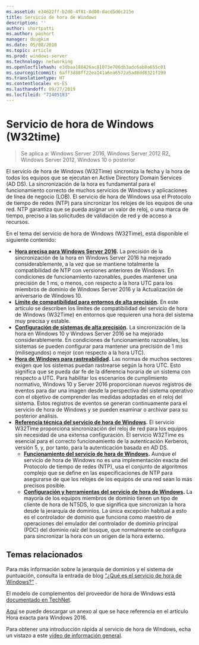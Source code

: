 ```yaml
---
ms.assetid: e34622ff-b2d0-4f81-8d00-dacd5d6c215e
title: Servicio de hora de Windows
description: ''
author: shortpatti
ms.author: pashort
manager: dougkim
ms.date: 05/08/2018
ms.topic: article
ms.prod: windows-server
ms.technology: networking
ms.openlocfilehash: e3dbaa188426ac81073e706db3adc6ab0a655c01
ms.sourcegitcommit: 6aff3d88ff22ea141a6ea6572a5ad8dd6321f199
ms.translationtype: HT
ms.contentlocale: es-ES
ms.lasthandoff: 09/27/2019
ms.locfileid: "71405183"
---
```

# <a name="windows-time-service-w32time"></a>Servicio de hora de Windows (W32time)

>Se aplica a: Windows Server 2016, Windows Server 2012 R2, Windows Server 2012, Windows 10 o posterior

El servicio de hora de Windows (W32Time) sincroniza la fecha y la hora de todos los equipos que se ejecutan en Active Directory Domain Services (AD DS). La sincronización de la hora es fundamental para el funcionamiento correcto de muchos servicios de Windows y aplicaciones de línea de negocio (LOB). El servicio de hora de Windows usa el Protocolo de tiempo de redes (NTP) para sincronizar los relojes de los equipos de una red. NTP garantiza que se pueda asignar un valor de reloj, o una marca de tiempo, preciso a las solicitudes de validación de red y de acceso a recursos.

En el tema del servicio de hora de Windows (W32Time), está disponible el siguiente contenido:
- **[Hora precisa para Windows Server 2016](accurate-time.md).** La precisión de la sincronización de la hora en Windows Server 2016 ha mejorado considerablemente, a la vez que se mantiene totalmente la compatibilidad de NTP con versiones anteriores de Windows. En condiciones de funcionamiento razonables, puedes mantener una precisión de 1 ms, o menos, con respecto a la hora UTC para los miembros de dominio de Windows Server 2016 y la Actualización de aniversario de Windows 10.
- **[Límite de compatibilidad para entornos de alta precisión](support-boundary.md).** En este artículo se describen los límites de compatibilidad del servicio de hora de Windows (W32Time) en entornos que requieren una hora del sistema muy precisa y estable.
- **[Configuración de sistemas de alta precisión](configuring-systems-for-high-accuracy.md).** La sincronización de la hora en Windows 10 y Windows Server 2016 se ha mejorado considerablemente.  En condiciones de funcionamiento razonables, los sistemas se pueden configurar para mantener una precisión de 1 ms (milisegundos) o mejor (con respecto a la hora UTC).
- **[Hora de Windows para rastreabilidad](windows-time-for-traceability.md).** Las normas de muchos sectores exigen que los sistemas puedan rastrearse según la hora UTC.  Esto significa que se pueda dar fe de la diferencia horaria de un sistema con respecto a UTC.  Para habilitar los escenarios de cumplimiento normativo, Windows 10 y Server 2016 proporcionan nuevos registros de eventos para dar una imagen desde la perspectiva del sistema operativo con el objetivo de comprender las medidas adoptadas en el reloj del sistema.  Estos registros de eventos se generan continuamente para el servicio de hora de Windows y se pueden examinar o archivar para su posterior análisis.
- **[Referencia técnica del servicio de hora de Windows](windows-time-service-tech-ref.md).** El servicio W32Time proporciona sincronización del reloj de red para los equipos sin necesidad de una extensa configuración. El servicio W32Time es esencial para el correcto funcionamiento de la autenticación Kerberos, versión 5, y, por tanto, para la autenticación basada en AD DS.
    - **[Funcionamiento del servicio de hora de Windows](How-the-Windows-Time-Service-Works.md).** Aunque el servicio de hora de Windows no es una implementación exacta del Protocolo de tiempo de redes (NTP), usa el conjunto de algoritmos complejo que se define en las especificaciones de NTP para asegurarse de que los relojes de los equipos de una red sean lo más precisos posible.
    - **[Configuración y herramientas del servicio de hora de Windows](Windows-Time-Service-Tools-and-Settings.md).** La mayoría de los equipos miembros de dominio tienen un tipo de cliente de hora de NT5DS, lo que significa que sincronizan la hora desde la jerarquía de dominios. La única excepción habitual a esto es el controlador de dominio que funciona como maestro de operaciones del emulador del controlador de dominio principal (PDC) del dominio raíz del bosque, que normalmente se configura para sincronizar la hora con un origen de la hora externo.


## <a name="related-topics"></a>Temas relacionados
Para más información sobre la jerarquía de dominios y el sistema de puntuación, consulta la entrada de blog ["¿Qué es el servicio de hora de Windows?"](https://blogs.msdn.microsoft.com/w32time/2007/07/07/what-is-windows-time-service/) .

El modelo de complementos del proveedor de hora de Windows está [documentado en TechNet](https://msdn.microsoft.com/library/windows/desktop/ms725475%28v=vs.85%29.aspx).

[Aquí](https://windocs.blob.core.windows.net/windocs/WindowsTimeSyncAccuracy_Addendum.pdf) se puede descargar un anexo al que se hace referencia en el artículo Hora exacta para Windows 2016.

Para obtener una introducción rápida al servicio de hora de Windows, echa un vistazo a este [vídeo de información general](https://aka.ms/WS2016TimeVideo).
